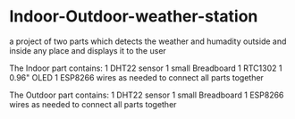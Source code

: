 # Indoor-Outdoor-weather-station
a project of two parts which detects the weather and humadity outside and inside any place and displays it to the user

The Indoor part contains:
1 DHT22 sensor
1 small Breadboard
1 RTC1302
1 0.96" OLED
1 ESP8266
wires as needed to connect all parts together

The Outdoor part contains:
1 DHT22 sensor
1 small Breadboard
1 ESP8266
wires as needed to connect all parts together

